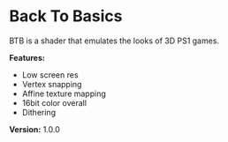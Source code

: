 # Back To Basics

BTB is a shader that emulates the looks of 3D PS1 games.

**Features:**

- Low screen res
- Vertex snapping
- Affine texture mapping
- 16bit color overall
- Dithering

**Version:** 1.0.0
